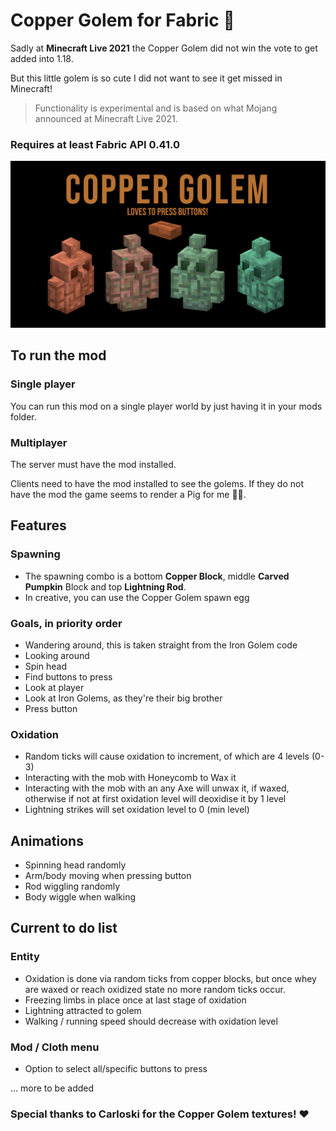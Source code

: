 # Copper Golem for Fabric 🤖
Sadly at __Minecraft Live 2021__ the Copper Golem did not win the vote to get added into 1.18.

But this little golem is so cute I did not want to see it get missed in Minecraft!

> Functionality is experimental and is based on what Mojang announced at Minecraft Live 2021.

### Requires at least Fabric API 0.41.0

<img src="./images/main_screenshot.png"/>

## To run the mod
### Single player
You can run this mod on a single player world by just having it in your mods folder.

### Multiplayer
The server must have the mod installed.

Clients need to have the mod installed to see the golems. If they do not have the mod the game seems to render a Pig for me 🤷‍♂️.

## Features

### Spawning
* The spawning combo is a bottom __Copper Block__, middle __Carved Pumpkin__ Block and top __Lightning Rod__.
* In creative, you can use the Copper Golem spawn egg

### Goals, in priority order
* Wandering around, this is taken straight from the Iron Golem code
* Looking around
* Spin head
* Find buttons to press
* Look at player
* Look at Iron Golems, as they're their big brother
* Press button

### Oxidation
* Random ticks will cause oxidation to increment, of which are 4 levels (0-3)
* Interacting with the mob with Honeycomb to Wax it
* Interacting with the mob with an any Axe will unwax it, if waxed, otherwise if not at first oxidation level will deoxidise it by 1 level
* Lightning strikes will set oxidation level to 0 (min level)

## Animations
* Spinning head randomly
* Arm/body moving when pressing button
* Rod wiggling randomly
* Body wiggle when walking

## Current to do list

### Entity
* Oxidation is done via random ticks from copper blocks, but once whey are waxed or reach oxidized state no more random ticks occur. 
* Freezing limbs in place once at last stage of oxidation
* Lightning attracted to golem
* Walking / running speed should decrease with oxidation level

### Mod / Cloth menu
* Option to select all/specific buttons to press

... more to be added

### Special thanks to Carloski for the Copper Golem textures! ❤️
